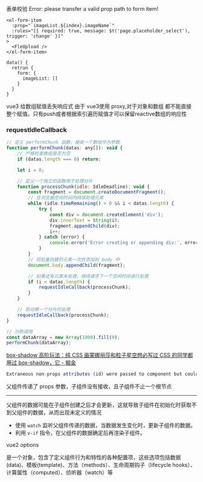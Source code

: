 表单校验
Error: please transfer a valid prop path to form item!
```vue
<el-form-item
  :prop="`imageList.${index}.imageName`"
  :rules="[{ required: true, message: $t('page.placeholder_select'), trigger: 'change' }]"
>
  <FleUpload />
</el-form-item>

data() {
  retrun {
    form: {
      imageList: []
    }
  }
}
```


vue3 给数组赋值丢失响应式
由于 vue3使用 proxy,对于对象和数组 都不能直接整个赋值。只有push或者根据索引遍历赋值才可以保留reactive数组的响应性

### requestldleCallback

```js
// 定义 performChunk 函数，接收一个数组作为参数
function performChunk(datas: any[]): void {
    // 严格检查数组是否为空
    if (datas.length === 0) return;

    let i = 0;

    // 定义一个独立的函数用于处理分片
    function processChunk(idle: IdleDeadline): void {
        const fragment = document.createDocumentFragment();
        // 在浏览器空闲时间内持续处理元素
        while (idle.timeRemaining() > 0 && i < datas.length) {
            try {
                const div = document.createElement('div');
                div.innerText = String(i);
                fragment.appendChild(div);
                i++;
            } catch (error) {
                console.error('Error creating or appending div:', error);
            }
        }
        // 将批量创建的元素一次性添加到 body 中
        document.body.appendChild(fragment);

        // 如果还有元素未处理，继续请求下一个空闲时间进行处理
        if (i < datas.length) {
            requestIdleCallback(processChunk);
        }
    }

    // 启动第一个分片的处理
    requestIdleCallback(processChunk);
}

// 示例调用
const dataArray = new Array(1000).fill(0);
performChunk(dataArray);
```

[box-shadow 高阶玩法：纯 CSS 画蒙娜丽莎和粒子星空想必写过 CSS 的同学都用过 box-shadow，它 - 掘金](https://juejin.cn/post/7167754946828304392?searchId=202501121937329AAD9BE21CE001C9B870)



```js
Extraneous non-props attributes (id) were passed to component but could not be automatically inherited because component renders fragment or text root nodes.
```
父组件传递了 props 参数，子组件没有接收，且子组件不止一个根节点

---
父组件的数据可能在子组件创建之后才会更新，这就导致子组件在初始化时获取不到父组件的数据，从而出现未定义的情况

- 使用 `watch` 监听父组件传递的数据，当数据发生变化时，更新子组件的数据。
- 利用 `v-if` 指令，在父组件的数据确定后再渲染子组件。

vue2 options

是一个对象，包含了定义组件行为和特性的各种配置项，这些选项包括数据(data)、模板(template)、方法（methods）、生命周期钩子（lifecycle hooks）、计算属性（computed）、侦听器（watch）等